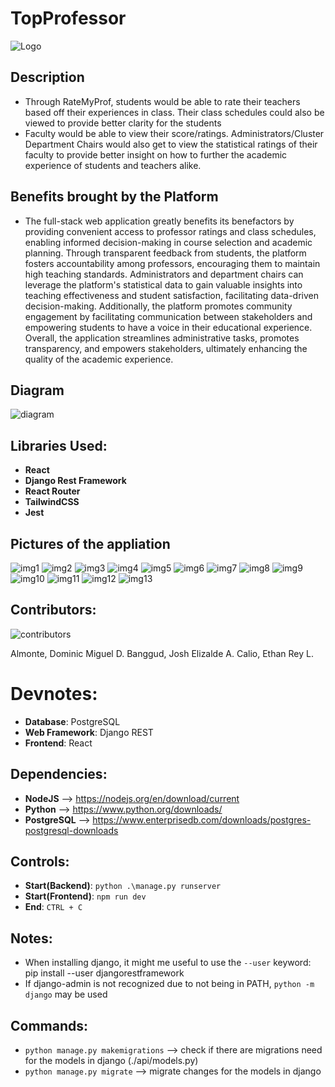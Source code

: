# TopProfessor

![Logo](fullstack_dev/frontend/src/Logo.png)

## Description
- Through RateMyProf, students would be able to rate their teachers based off their experiences in class. Their class schedules could also be viewed to provide better clarity for the students
- Faculty would be able to view their score/ratings. Administrators/Cluster Department Chairs would also get to view the statistical ratings of their faculty to provide better insight on how to further the academic experience of students and teachers alike.

## Benefits brought by the Platform

- The full-stack web application greatly benefits its benefactors by providing convenient access to professor ratings and class schedules, enabling informed decision-making in course selection and academic planning. Through transparent feedback from students, the platform fosters accountability among professors, encouraging them to maintain high teaching standards. Administrators and department chairs can leverage the platform's statistical data to gain valuable insights into teaching effectiveness and student satisfaction, facilitating data-driven decision-making. Additionally, the platform promotes community engagement by facilitating communication between stakeholders and empowering students to have a voice in their educational experience. Overall, the application streamlines administrative tasks, promotes transparency, and empowers stakeholders, ultimately enhancing the quality of the academic experience.

## Diagram

![diagram](fullstack_dev/frontend/src/diagram.png)

## Libraries Used:
- **React**
- **Django Rest Framework**
- **React Router**
- **TailwindCSS**
- **Jest**

## Pictures of the appliation

![img1](fullstack_dev/frontend/src/1.png)
![img2](fullstack_dev/frontend/src/2.png)
![img3](fullstack_dev/frontend/src/3.png)
![img4](fullstack_dev/frontend/src/4.png)
![img5](fullstack_dev/frontend/src/5.png)
![img6](fullstack_dev/frontend/src/6.png)
![img7](fullstack_dev/frontend/src/7.png)
![img8](fullstack_dev/frontend/src/8.png)
![img9](fullstack_dev/frontend/src/9.png)
![img10](fullstack_dev/frontend/src/10.png)
![img11](fullstack_dev/frontend/src/11.png)
![img12](fullstack_dev/frontend/src/12.png)
![img13](fullstack_dev/frontend/src/13.png)

## Contributors:

![contributors](fullstack_dev/frontend/src/contributors.jpg)

Almonte, Dominic Miguel D.
Banggud, Josh Elizalde A.
Calio, Ethan Rey L.

# Devnotes:

- **Database**: PostgreSQL
- **Web Framework**: Django REST
- **Frontend**: React

## Dependencies:
- **NodeJS** --> https://nodejs.org/en/download/current
- **Python** --> https://www.python.org/downloads/
- **PostgreSQL** --> https://www.enterprisedb.com/downloads/postgres-postgresql-downloads

## Controls:
- **Start(Backend)**: ``python .\manage.py runserver``
- **Start(Frontend)**: ``npm run dev``
- **End**: ``CTRL + C``

## Notes:
- When installing django, it might me useful to use the ``--user`` keyword: pip install --user djangorestframework
- If django-admin is not recognized due to not being in PATH, ``python -m django`` may be used

## Commands:
- ``python manage.py makemigrations`` --> check if there are migrations need for the models in django (./api/models.py)
- ``python manage.py migrate`` --> migrate changes for the models in django
